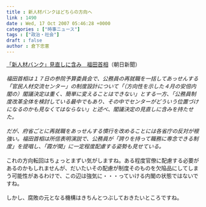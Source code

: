```yaml
---
title : 新人材バンクはどちらの方向へ
link : 1490
date : Wed, 17 Oct 2007 05:46:28 +0000
categories : ["時事ニュース"]
tags : ["政治・社会"]
draft : false
author : 倉下忠憲
---
```


<A HREF="http://www.asahi.com/politics/update/1017/TKY200710170170.html" TARGET="_blank">「新人材バンク」見直しに含み　福田首相</A>（朝日新聞）<BR><BR><I>福田首相は１７日の参院予算委員会で、公務員の再就職を一括してあっせんする「官民人材交流センター」の制度設計について「（方向性を示した４月の安倍内閣の）閣議決定は重く、簡単に変えることはできない」とする一方、「公務員制度改革全体を検討している最中でもあり、その中でセンターがどういう位置づけになるのかも見なくてはならない」と述べ、閣議決定の見直しに含みを持たせた。</I><BR><BR><I>だが、府省ごとに再就職をあっせんする慣行を改めることには各省庁の反対が根強い。福田首相は所信表明演説で、公務員が「誇りを持って職務に専念できる制度」を提唱し、「霞が関」に一定程度配慮する姿勢も見せている。 </I><BR><BR>これの方向転回はちょっとまずい気がしますね。ある程度官僚に配慮する必要があるのかもしれませんが、だいたいその配慮が制度そのものを欠陥品にしてしまう可能性があるわけで、この辺は強気に・・・っていける内閣の状態ではないですね。<BR><BR>しかし、腐敗の元となる機構はきちんとつぶしておきたいところですね。<BR><BR><br><br>

